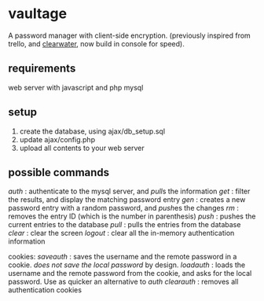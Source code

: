 # vaultage
A password manager with client-side encryption. (previously inspired from trello, and [clearwater](https://github.com/lbarman/clearwater), now build in console for speed).

## requirements

web server with javascript and php
mysql

## setup

1) create the database, using ajax/db_setup.sql
2) update ajax/config.php
3) upload all contents to your web server

## possible commands

*auth* : authenticate to the mysql server, and *pull*s the information
*get* : filter the results, and display the matching password entry
*gen* : creates a new password entry with a random password, and *push*es the changes
*rm* : removes the entry ID (which is the number in parenthesis)
*push* : pushes the current entries to the database
*pull* : pulls the entries from the database
*clear* : clear the screen
*logout* : clear all the in-memory authentication information

cookies: 
*saveauth* : saves the username and the remote password in a cookie. _does not save the local password_ by design.
*loadauth* : loads the username and the remote password from the cookie, and asks for the local password. Use as quicker an alternative to *auth*
*clearauth* : removes all authentication cookies

